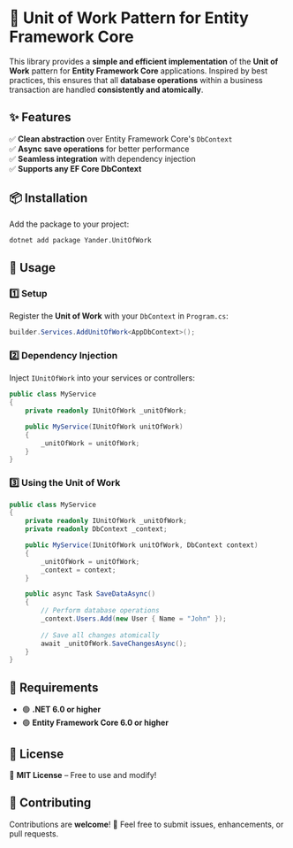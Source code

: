 # 🔄 Unit of Work Pattern for Entity Framework Core  

This library provides a **simple and efficient implementation** of the **Unit of Work** pattern for **Entity Framework Core** applications. Inspired by best practices, this ensures that all **database operations** within a business transaction are handled **consistently and atomically**.  

## ✨ Features  

✅ **Clean abstraction** over Entity Framework Core's `DbContext`  
✅ **Async save operations** for better performance  
✅ **Seamless integration** with dependency injection  
✅ **Supports any EF Core DbContext**  

## 📦 Installation  

Add the package to your project:  

```bash
dotnet add package Yander.UnitOfWork
```

## 🚀 Usage  

### 1️⃣ **Setup**  

Register the **Unit of Work** with your `DbContext` in `Program.cs`:  

```csharp
builder.Services.AddUnitOfWork<AppDbContext>();
```

### 2️⃣ **Dependency Injection**  

Inject `IUnitOfWork` into your services or controllers:  

```csharp
public class MyService
{
    private readonly IUnitOfWork _unitOfWork;

    public MyService(IUnitOfWork unitOfWork)
    {
        _unitOfWork = unitOfWork;
    }
}
```

### 3️⃣ **Using the Unit of Work**  

```csharp
public class MyService
{
    private readonly IUnitOfWork _unitOfWork;
    private readonly DbContext _context;

    public MyService(IUnitOfWork unitOfWork, DbContext context)
    {
        _unitOfWork = unitOfWork;
        _context = context;
    }

    public async Task SaveDataAsync()
    {
        // Perform database operations
        _context.Users.Add(new User { Name = "John" });
        
        // Save all changes atomically
        await _unitOfWork.SaveChangesAsync();
    }
}
```

## 🔧 Requirements  

- 🟢 **.NET 6.0 or higher**  
- 🟢 **Entity Framework Core 6.0 or higher**  

## 📜 License  

📝 **MIT License** – Free to use and modify!  

## 🤝 Contributing  

Contributions are **welcome**! 🚀 Feel free to submit issues, enhancements, or pull requests.  

